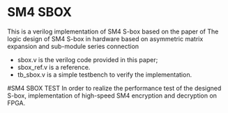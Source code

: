 # SM4 SBOX
This is a verilog implementation of SM4 S-box based on the paper of The logic design of SM4 S-box in hardware based on asymmetric matrix expansion and sub-module series connection

- sbox.v is the verilog code provided in this paper;
- sbox_ref.v is a reference.
- tb_sbox.v is a simple testbench to verify the implementation.


#SM4 SBOX TEST
In order to realize the performance test of the designed S-box, implementation of high-speed SM4 encryption and decryption on FPGA.



